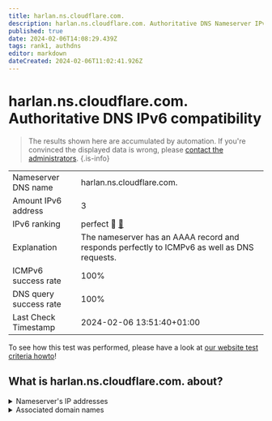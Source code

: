```yaml
---
title: harlan.ns.cloudflare.com.
description: harlan.ns.cloudflare.com. Authoritative DNS Nameserver IPv6 compatibility
published: true
date: 2024-02-06T14:08:29.439Z
tags: rank1, authdns
editor: markdown
dateCreated: 2024-02-06T11:02:41.926Z
---
```


# harlan.ns.cloudflare.com. Authoritative DNS IPv6 compatibility

> The results shown here are accumulated by automation. If you're convinced the displayed data is wrong, please [contact the administrators](/howto/chat). 
{.is-info}




|   |   |
| - | - |
| Nameserver DNS name | harlan.ns.cloudflare.com.
| Amount IPv6 address | 3
| IPv6 ranking | perfect :1st_place_medal: [🔗](/howto/ranking) |
| Explanation | The nameserver has an AAAA record and responds perfectly to ICMPv6 as well as DNS requests. |
| ICMPv6 success rate | 100%|
| DNS query success rate | 100% |
| Last Check Timestamp | 2024-02-06 13:51:40+01:00 |

To see how this test was performed, please have a look at [our website test criteria howto](/howto/testcriteria/authdns)!


## What is harlan.ns.cloudflare.com. about?




<details>
<summary>Nameserver's IP addresses</summary>

2803:f800:50::6ca2:c3fa

2a06:98c1:50::ac40:23fa

2606:4700:58::a29f:2cfa

</details>



<details>
<summary>Associated domain names</summary>

dgraph.io

</details>
